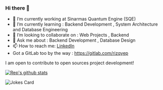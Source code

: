 ### Hi there 👋

- 🔭 I’m currently working at Sinarmas Quantum Engine (SQE)
- 🌱 I’m currently learning : Backend Development , System Architecture and Database Engineering
- 👯 I’m looking to collaborate on : Web Projects , Backend 
- 💬 Ask me about : Backend Development , Database Design
- 📫 How to reach me: <a href="https://linkedin.com/in/rizqyep">LinkedIn</a>
- Got a GitLab too by the way : https://gitlab.com/rizqyep


I am open to contribute to open sources project development!


[![Rep's github stats](https://github-readme-stats.vercel.app/api?username=rizqyep)](https://github.com/anuraghazra/github-readme-stats)

<!-- HTML -->
<img src="https://readme-jokes.vercel.app/api" alt="Jokes Card" />

